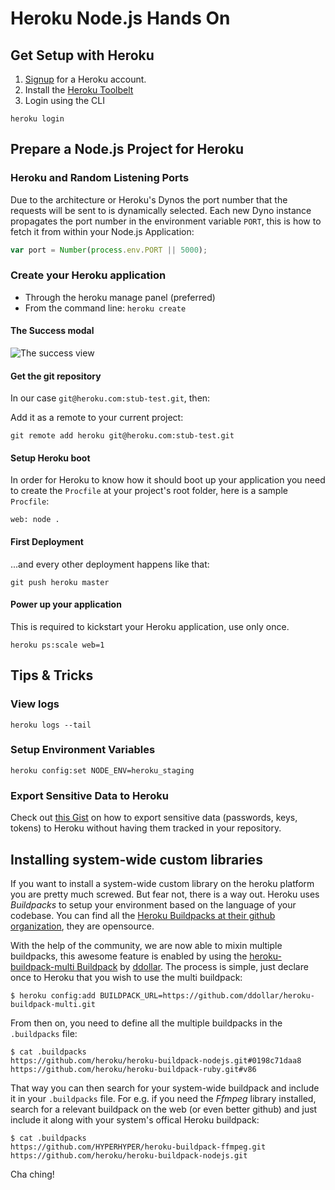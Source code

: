 # Heroku Node.js Hands On


## Get Setup with Heroku

1. [Signup](https://signup.heroku.com/signup/dc) for a Heroku account.
1. Install the [Heroku Toolbelt](https://toolbelt.heroku.com/)
1. Login using the CLI

```shell
heroku login
```

## Prepare a Node.js Project for Heroku

### Heroku and Random Listening Ports

Due to the architecture or Heroku's Dynos the port number that the requests will be sent to is dynamically selected. Each new Dyno instance propagates the port number in the environment variable `PORT`, this is how to fetch it from within your Node.js Application:

```js
var port = Number(process.env.PORT || 5000);
```

### Create your Heroku application

* Through the heroku manage panel (preferred)
* From the command line: `heroku create`

#### The Success modal

![The success view](http://than.pol.as/Vtph/Screen%20Shot%202014-06-04%20at%202.47.26%20PM.png)

#### Get the git repository

In our case `git@heroku.com:stub-test.git`, then:

Add it as a remote to your current project:

```shell
git remote add heroku git@heroku.com:stub-test.git
```

#### Setup Heroku boot

In order for Heroku to know how it should boot up your application you need to create the `Procfile` at your project's root folder, here is a sample `Procfile`:

```
web: node .
```

#### First Deployment

...and every other deployment happens like that:

```shell
git push heroku master
```

#### Power up your application

This is required to kickstart your Heroku application, use only once.

```shell
heroku ps:scale web=1
```

## Tips & Tricks

### View logs

```shell
heroku logs --tail
```

### Setup Environment Variables

```shell
heroku config:set NODE_ENV=heroku_staging
```

### Export Sensitive Data to Heroku

Check out [this Gist](https://gist.github.com/thanpolas/5bcb42e0ae1f34e6dc56) on how to export sensitive data (passwords, keys, tokens) to Heroku without having them tracked in your repository.


## Installing system-wide custom libraries

If you want to install a system-wide custom library on the heroku platform you are pretty much screwed. But fear not, there is a way out. Heroku uses *Buildpacks* to setup your environment based on the language of your codebase. You can find all the [Heroku Buildpacks at their github organization](https://github.com/heroku/), they are opensource.

With the help of the community, we are now able to mixin multiple buildpacks, this awesome feature is enabled by using the [heroku-buildpack-multi Buildpack](https://github.com/ddollar/heroku-buildpack-multi) by [ddollar](https://github.com/ddollar). The process is simple, just declare once to Heroku that you wish to use the multi buildpack:

```
$ heroku config:add BUILDPACK_URL=https://github.com/ddollar/heroku-buildpack-multi.git
```

From then on, you need to define all the multiple buildpacks in the `.buildpacks` file:

```
$ cat .buildpacks
https://github.com/heroku/heroku-buildpack-nodejs.git#0198c71daa8
https://github.com/heroku/heroku-buildpack-ruby.git#v86
```

That way you can then search for your system-wide buildpack and include it in your `.buildpacks` file. For e.g. if you need the *Ffmpeg* library installed, search for a relevant buildpack on the web (or even better github) and just include it along with your system's offical Heroku buildpack:

```
$ cat .buildpacks
https://github.com/HYPERHYPER/heroku-buildpack-ffmpeg.git
https://github.com/heroku/heroku-buildpack-nodejs.git

```

Cha ching!

